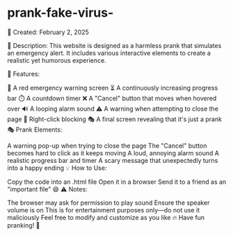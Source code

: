 # prank-fake-virus-
📅 Created: February 2, 2025

🚀 Description:
This website is designed as a harmless prank that simulates an emergency alert. It includes various interactive elements to create a realistic yet humorous experience.

🔹 Features:

🔴 A red emergency warning screen
⏳ A continuously increasing progress bar
⏱️ A countdown timer
❌ A "Cancel" button that moves when hovered over
🔊 A looping alarm sound
⚠️ A warning when attempting to close the page
🚫 Right-click blocking
🎭 A final screen revealing that it's just a prank
🎭 Prank Elements:

A warning pop-up when trying to close the page
The "Cancel" button becomes hard to click as it keeps moving
A loud, annoying alarm sound
A realistic progress bar and timer
A scary message that unexpectedly turns into a happy ending
💡 How to Use:

Copy the code into an .html file
Open it in a browser
Send it to a friend as an "important file" 😄
⚠️ Notes:

The browser may ask for permission to play sound
Ensure the speaker volume is on
This is for entertainment purposes only—do not use it maliciously
Feel free to modify and customize as you like
🔥 Have fun pranking! 🚀
